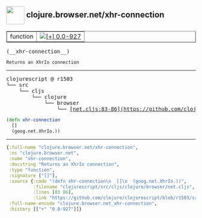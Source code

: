 ## <img width="48px" valign="middle" src="http://i.imgur.com/Hi20huC.png"> clojure.browser.net/xhr-connection

 <table border="1">
<tr>
<td>function</td>
<td><a href="https://github.com/cljsinfo/api-refs/tree/0.0-927"><img valign="middle" alt="[+] 0.0-927" src="https://img.shields.io/badge/+-0.0--927-lightgrey.svg"></a> </td>
</tr>
</table>

 <samp>
(__xhr-connection__)<br>
</samp>

```
Returns an XhrIo connection
```

---

 <pre>
clojurescript @ r1503
└── src
    └── cljs
        └── clojure
            └── browser
                └── <ins>[net.cljs:83-86](https://github.com/clojure/clojurescript/blob/r1503/src/cljs/clojure/browser/net.cljs#L83-L86)</ins>
</pre>

```clj
(defn xhr-connection
  []
  (goog.net.XhrIo.))
```


---

```clj
{:full-name "clojure.browser.net/xhr-connection",
 :ns "clojure.browser.net",
 :name "xhr-connection",
 :docstring "Returns an XhrIo connection",
 :type "function",
 :signature ["[]"],
 :source {:code "(defn xhr-connection\n  []\n  (goog.net.XhrIo.))",
          :filename "clojurescript/src/cljs/clojure/browser/net.cljs",
          :lines [83 86],
          :link "https://github.com/clojure/clojurescript/blob/r1503/src/cljs/clojure/browser/net.cljs#L83-L86"},
 :full-name-encode "clojure.browser.net_xhr-connection",
 :history [["+" "0.0-927"]]}

```
